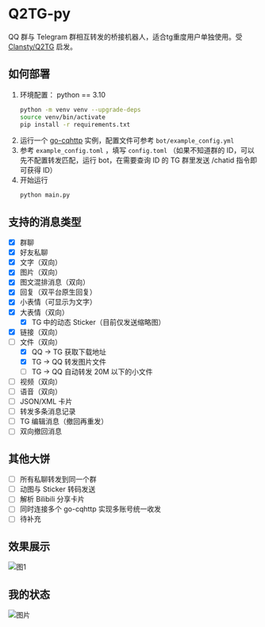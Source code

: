 # Q2TG-py

QQ 群与 Telegram 群相互转发的桥接机器人，适合tg重度用户单独使用。受 [Clansty/Q2TG](https://github.com/Clansty/Q2TG) 启发。

## 如何部署

1. 环境配置：
python == 3.10
    ```bash
    python -m venv venv --upgrade-deps
    source venv/bin/activate
    pip install -r requirements.txt
    ```
2. 运行一个 [go-cqhttp](https://github.com/Mrs4s/go-cqhttp/releases/latest) 实例，配置文件可参考 `bot/example_config.yml`
3. 参考 `example_config.toml` ，填写 `config.toml` （如果不知道群的 ID，可以先不配置转发匹配，运行 bot，在需要查询 ID 的 TG 群里发送 /chatid 指令即可获得 ID）
4. 开始运行
    ```bash
    python main.py
    ```

## 支持的消息类型

- [x] 群聊
- [x] 好友私聊
- [x] 文字（双向）
- [x] 图片（双向）
- [x] 图文混排消息（双向）
- [x] 回复（双平台原生回复）
- [x] 小表情（可显示为文字）
- [x] 大表情（双向）
  - [x] TG 中的动态 Sticker（目前仅发送缩略图）
- [x] 链接（双向）
- [ ] 文件（双向）
  - [x] QQ -> TG 获取下载地址
  - [x] TG -> QQ 转发图片文件
  - [ ] TG -> QQ 自动转发 20M 以下的小文件
- [ ] 视频（双向）
- [ ] 语音（双向）
- [ ] JSON/XML 卡片
- [ ] 转发多条消息记录
- [ ] TG 编辑消息（撤回再重发）
- [ ] 双向撤回消息

## 其他大饼
- [ ] 所有私聊转发到同一个群
- [ ] 动图与 Sticker 转码发送
- [ ] 解析 Bilibili 分享卡片
- [ ] 同时连接多个 go-cqhttp 实现多账号统一收发
- [ ] 待补充

## 效果展示
![图1](https://user-images.githubusercontent.com/44391900/217712338-68e5da98-a2ba-4ab3-829a-709dddf03e7b.jpg)

## 我的状态
![图片](https://user-images.githubusercontent.com/44391900/217711971-7fc9d25e-2c7d-4f9a-bbe9-b48bba2b65d8.png)